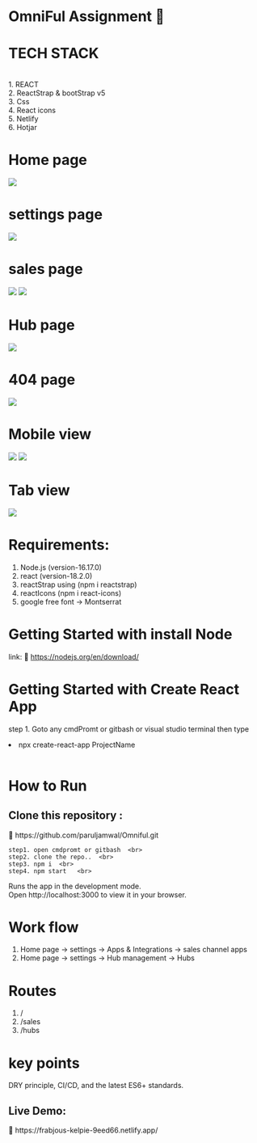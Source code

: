 # OmniFul Assignment  📁

 <h1> TECH STACK </h1>  <br>
  1. REACT  <br>
  2. ReactStrap & bootStrap v5 <br>
  3. Css <br>
  4. React icons <br>
  5. Netlify <br>
  6. Hotjar
   
  # Home page
  
  <img src="https://user-images.githubusercontent.com/96183163/209703430-50dc6c54-9669-4666-b77d-6f91ae8e5d7c.png" />
  
  # settings page
  
  <img src="https://user-images.githubusercontent.com/96183163/209755675-76ca3528-b58a-4d7b-b1c8-fbd6cd613fe7.png" />
 
 # sales page
  
  <img src="https://user-images.githubusercontent.com/96183163/209703701-31458e2c-546d-48e0-afe3-5cbb88b205d3.png" />
  <img src="https://user-images.githubusercontent.com/96183163/209703872-dc24aa52-a1b6-4ccf-886a-04c9668bc9db.png"/>
  
  # Hub page
  
  <img src="https://user-images.githubusercontent.com/96183163/209703986-2009d6e9-e595-4b30-bb11-3dd813165c94.png" />

  
  # 404 page
  
  <img src="https://user-images.githubusercontent.com/96183163/209704090-c9db2de9-2ce2-4bfd-bfa4-6a8eaed90522.png" />

  # Mobile view
  
  <img src="https://user-images.githubusercontent.com/96183163/209755818-6350f6fb-3501-40ca-824c-27513e34d0da.png"/>

  <img src="https://user-images.githubusercontent.com/96183163/209704383-804b9086-fdf7-4bd3-a3e4-e91f832c09b9.png" />
  
  # Tab view 
  
  <img src="https://user-images.githubusercontent.com/96183163/209706998-4d61768d-fc72-4e09-913d-06523aa494ca.png"/>
  
<h1>Requirements:</h1>
  
   1.  Node.js (version-16.17.0) <br>
   2.  react  (version-18.2.0)   <br>
   3.  reactStrap using (npm i reactstrap)
   4.  reactIcons (npm i react-icons)
   5.  google free font -> Montserrat
   
   <h1> Getting Started with install Node </h1>
   
   link: 🔗 https://nodejs.org/en/download/
   
  
   <h1> Getting Started with Create React App </h1>
   
   step 1. Goto any cmdPromt or gitbash or visual studio terminal then type <li> npx create-react-app ProjectName </li>  <br>
   
   <h1>How to Run </h1> 
   
   <h2> Clone this repository : </h2> 🔗 https://github.com/paruljamwal/Omniful.git  <br>
   
    step1. open cmdpromt or gitbash  <br>
    step2. clone the repo..  <br>
    step3. npm i  <br>
    step4. npm start   <br>
     
   Runs the app in the development mode.  <br>
   Open http://localhost:3000 to view it in your browser.  <br>
   
  # Work flow

  1. Home page -> settings -> Apps & Integrations -> sales channel apps
  2. Home page -> settings -> Hub management -> Hubs 
  
  # Routes
  
  1. /
  2. /sales
  3. /hubs
  
  # key points
  
   DRY principle, CI/CD, and the latest ES6+ standards.
  
  <h2> Live Demo: </h2> 🔗 https://frabjous-kelpie-9eed66.netlify.app/
  
  

